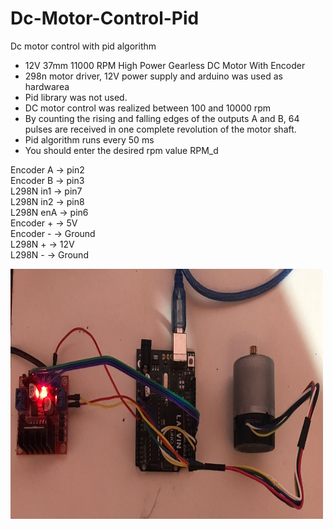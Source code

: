 # Dc-Motor-Control-Pid
Dc motor control with pid algorithm
- 12V 37mm 11000 RPM High Power Gearless DC Motor With Encoder
- 298n motor driver, 12V power supply and arduino was used as hardwarea 
- Pid library was not used.
- DC motor control was realized between 100 and 10000 rpm
- By counting the rising and falling edges of the outputs A and B, 64 pulses are received in one complete revolution of the motor shaft.
- Pid algorithm runs every 50 ms
- You should enter the desired rpm value RPM_d

Encoder A -> pin2 <br>
Encoder B -> pin3 <br>
L298N in1 -> pin7 <br>
L298N in2 -> pin8 <br>
L298N enA -> pin6 <br>
Encoder + -> 5V <br>
Encoder - -> Ground <br>
L298N + -> 12V <br>
L298N - -> Ground <br>

<img src="project-photo.jpeg" width="500" height="400">
